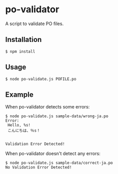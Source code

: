 # po-validator

A script to validate PO files.

## Installation

```
$ npm install
```

## Usage

```
$ node po-validate.js POFILE.po
```

## Example

When po-validator detects some errors:

```
$ node po-validate.js sample-data/wrong-ja.po 
Error:
 Hello, %s! 
 こんにちは、％s！ 


Validation Error Detected!
```

When po-validator doesn't detect any errors:

```
$ node po-validate.js sample-data/correct-ja.po 
No Validation Error Detected!
```
